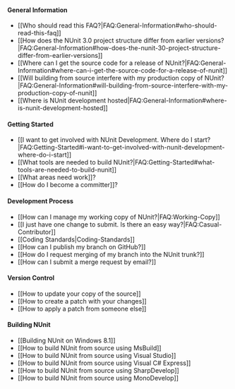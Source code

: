 #### General Information
  * [[Who should read this FAQ?|FAQ:General-Information#who-should-read-this-faq]]
  * [[How does the NUnit 3.0 project structure differ from earlier versions?|FAQ:General-Information#how-does-the-nunit-30-project-structure-differ-from-earlier-versions]]
  * [[Where can I get the source code for a release of NUnit?|FAQ:General-Information#where-can-i-get-the-source-code-for-a-release-of-nunit]]
  * [[Will building from source interfere with my production copy of NUnit?|FAQ:General-Information#will-building-from-source-interfere-with-my-production-copy-of-nunit]]
  * [[Where is NUnit development hosted|FAQ:General-Information#where-is-nunit-development-hosted]]

#### Getting Started

  * [[I want to get involved with NUnit Development. Where do I start?|FAQ:Getting-Started#i-want-to-get-involved-with-nunit-development-where-do-i-start]]
  * [[What tools are needed to build NUnit?|FAQ:Getting-Started#what-tools-are-needed-to-build-nunit]]
  * [[What areas need work]]?
  * [[How do I become a committer]]?

#### Development Process

  * [[How can I manage my working copy of NUnit?|FAQ:Working-Copy]]
  * [[I just have one change to submit. Is there an easy way?|FAQ:Casual-Contributor]]
  * [[Coding Standards|Coding-Standards]]
  * [[How can I publish my branch on GitHub?]]
  * [[How do I request merging of my branch into the NUnit trunk?]]
  * [[How can I submit a merge request by email?]]

#### Version Control

  * [[How to update your copy of the source]]
  * [[How to create a patch with your changes]]
  * [[How to apply a patch from someone else]]

#### Building NUnit

  * [[Building NUnit on Windows 8.1]]
  * [[How to build NUnit from source using MsBuild]]
  * [[How to build NUnit from source using Visual Studio]]
  * [[How to build NUnit from source using Visual C# Express]]
  * [[How to build NUnit from source using SharpDevelop]]
  * [[How to build NUnit from source using MonoDevelop]]

